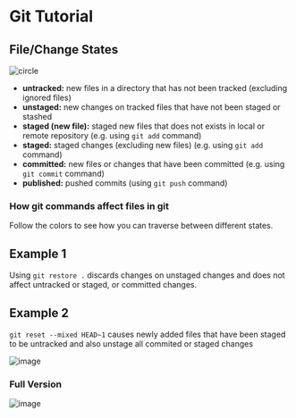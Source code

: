 # Git Tutorial

## File/Change States

![circle](https://user-images.githubusercontent.com/7770893/204490406-c9deb570-6a5a-41ed-9312-8a24297d0c24.png)


- **untracked:** new files in a directory that has not been tracked (excluding ignored files)
- **unstaged:** new changes on tracked files that have not been staged or stashed
- **staged (new file):** staged new files that does not exists in local or remote repository (e.g. using `git add` command)
- **staged:** staged changes (excluding new files) (e.g. using `git add` command)
- **committed:** new files or changes that have been committed (e.g. using `git commit` command)
- **published:** pushed commits (using `git push` command)
 
 
### How git commands affect files in git 
Follow the colors to see how you can traverse between different states.

## Example 1
Using `git restore .` discards changes on unstaged changes and does not affect untracked or staged, or committed changes.

## Example 2
`git reset --mixed HEAD~1` causes newly added files that have been staged to be untracked and also unstage all commited or staged changes

![image](https://user-images.githubusercontent.com/7770893/201478926-e8d03f6e-ad0e-420f-9456-87f871f7d4fe.png)

### Full Version

![image](https://user-images.githubusercontent.com/7770893/201986211-09869338-b2f4-4686-85ff-20ee06e23382.png) 

